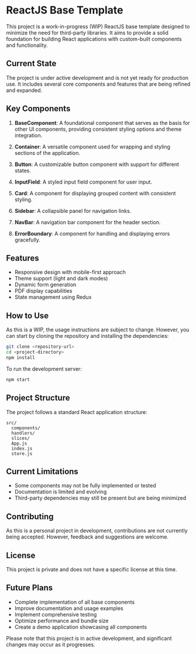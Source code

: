 # ReactJS Base Template

This project is a work-in-progress (WIP) ReactJS base template designed to minimize the need for third-party libraries. It aims to provide a solid foundation for building React applications with custom-built components and functionality.

## Current State

The project is under active development and is not yet ready for production use. It includes several core components and features that are being refined and expanded.

## Key Components

1. **BaseComponent**: A foundational component that serves as the basis for other UI components, providing consistent styling options and theme integration.

2. **Container**: A versatile component used for wrapping and styling sections of the application.

3. **Button**: A customizable button component with support for different states.

4. **InputField**: A styled input field component for user input.

5. **Card**: A component for displaying grouped content with consistent styling.

6. **Sidebar**: A collapsible panel for navigation links.

7. **NavBar**: A navigation bar component for the header section.

8. **ErrorBoundary**: A component for handling and displaying errors gracefully.

## Features

- Responsive design with mobile-first approach
- Theme support (light and dark modes)
- Dynamic form generation
- PDF display capabilities
- State management using Redux

## How to Use

As this is a WIP, the usage instructions are subject to change. However, you can start by cloning the repository and installing the dependencies:

```bash
git clone <repository-url>
cd <project-directory>
npm install
```

To run the development server:

```bash
npm start
```

## Project Structure

The project follows a standard React application structure:

```
src/
  components/
  handlers/
  slices/
  App.js
  index.js
  store.js
```

## Current Limitations

- Some components may not be fully implemented or tested
- Documentation is limited and evolving
- Third-party dependencies may still be present but are being minimized

## Contributing

As this is a personal project in development, contributions are not currently being accepted. However, feedback and suggestions are welcome.

## License

This project is private and does not have a specific license at this time.

## Future Plans

- Complete implementation of all base components
- Improve documentation and usage examples
- Implement comprehensive testing
- Optimize performance and bundle size
- Create a demo application showcasing all components

Please note that this project is in active development, and significant changes may occur as it progresses.